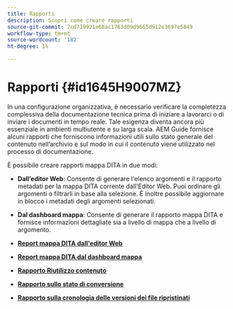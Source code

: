 ```yaml
---
title: Rapporti
description: Scopri come creare rapporti
source-git-commit: 7cd719921e68ac1763d09d9665d912e3697e5849
workflow-type: tm+mt
source-wordcount: '182'
ht-degree: 1%

---
```



# Rapporti {#id1645H9007MZ}

In una configurazione organizzativa, è necessario verificare la completezza complessiva della documentazione tecnica prima di iniziare a lavorarci o di inviare i documenti in tempo reale. Tale esigenza diventa ancora più essenziale in ambienti multiutente e su larga scala. AEM Guide fornisce alcuni rapporti che forniscono informazioni utili sullo stato generale del contenuto nell’archivio e sul modo in cui il contenuto viene utilizzato nel processo di documentazione.

È possibile creare rapporti mappa DITA in due modi:

- **Dall’editor Web**: Consente di generare l&#39;elenco argomenti e il rapporto metadati per la mappa DITA corrente dall&#39;Editor Web. Puoi ordinare gli argomenti o filtrarli in base alla selezione. È inoltre possibile aggiornare in blocco i metadati degli argomenti selezionati.
- **Dal dashboard mappa**: Consente di generare il rapporto mappa DITA e fornisce informazioni dettagliate sia a livello di mappa che a livello di argomento.

- **[Report mappa DITA dall&#39;editor Web](reports-web-editor.md)**

- **[Report mappa DITA dal dashboard mappa](reports-ditamap.md)**

- **[Rapporto Riutilizzo contenuto](reports-content-reuse.md)**

- **[Rapporto sullo stato di conversione](reports-convertion-status.md)**

- **[Rapporto sulla cronologia delle versioni dei file ripristinati](reports-reverted-file-version-history.md)**


